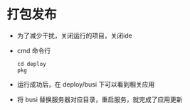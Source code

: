 # 打包发布

- 为了减少干扰，关闭运行的项目，关闭ide
- cmd 命令行

  ```
  cd deploy
  pkg
  ```

- 运行成功后，在 deploy/busi 下可以看到相关应用
- 将 busi 替换服务器对应目录，重启服务，就完成了应用更新
